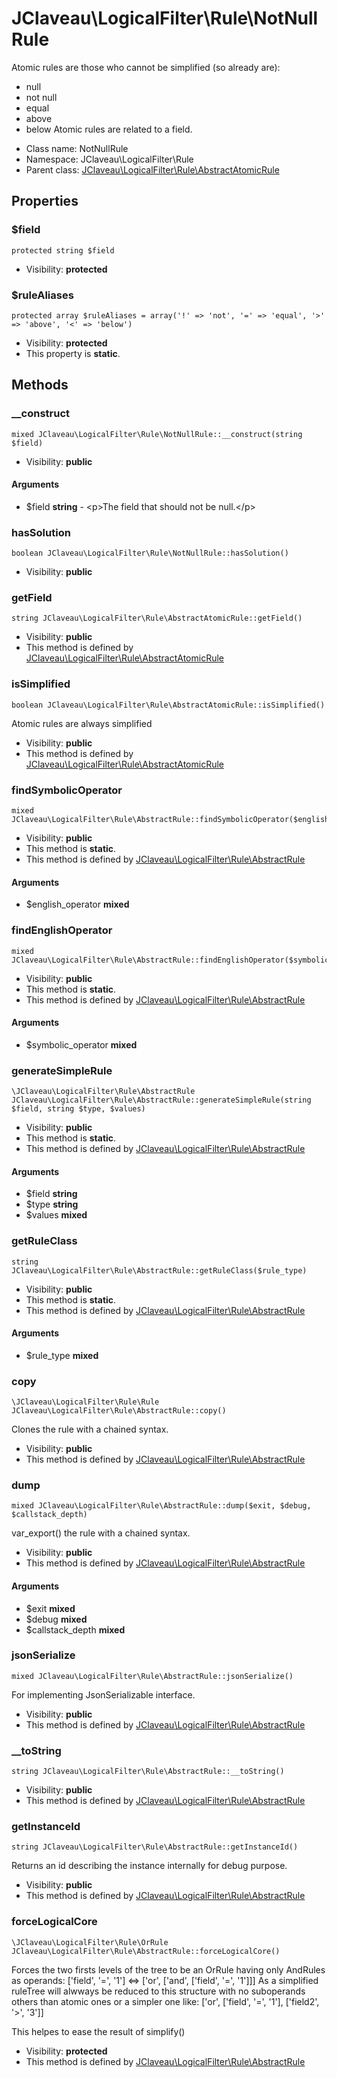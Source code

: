 JClaveau\LogicalFilter\Rule\NotNullRule
===============

Atomic rules are those who cannot be simplified (so already are):
+ null
+ not null
+ equal
+ above
+ below
Atomic rules are related to a field.




* Class name: NotNullRule
* Namespace: JClaveau\LogicalFilter\Rule
* Parent class: [JClaveau\LogicalFilter\Rule\AbstractAtomicRule](JClaveau-LogicalFilter-Rule-AbstractAtomicRule.md)





Properties
----------


### $field

    protected string $field





* Visibility: **protected**


### $ruleAliases

    protected array $ruleAliases = array('!' => 'not', '=' => 'equal', '>' => 'above', '<' => 'below')





* Visibility: **protected**
* This property is **static**.


Methods
-------


### __construct

    mixed JClaveau\LogicalFilter\Rule\NotNullRule::__construct(string $field)





* Visibility: **public**


#### Arguments
* $field **string** - &lt;p&gt;The field that should not be null.&lt;/p&gt;



### hasSolution

    boolean JClaveau\LogicalFilter\Rule\NotNullRule::hasSolution()





* Visibility: **public**




### getField

    string JClaveau\LogicalFilter\Rule\AbstractAtomicRule::getField()





* Visibility: **public**
* This method is defined by [JClaveau\LogicalFilter\Rule\AbstractAtomicRule](JClaveau-LogicalFilter-Rule-AbstractAtomicRule.md)




### isSimplified

    boolean JClaveau\LogicalFilter\Rule\AbstractAtomicRule::isSimplified()

Atomic rules are always simplified



* Visibility: **public**
* This method is defined by [JClaveau\LogicalFilter\Rule\AbstractAtomicRule](JClaveau-LogicalFilter-Rule-AbstractAtomicRule.md)




### findSymbolicOperator

    mixed JClaveau\LogicalFilter\Rule\AbstractRule::findSymbolicOperator($english_operator)





* Visibility: **public**
* This method is **static**.
* This method is defined by [JClaveau\LogicalFilter\Rule\AbstractRule](JClaveau-LogicalFilter-Rule-AbstractRule.md)


#### Arguments
* $english_operator **mixed**



### findEnglishOperator

    mixed JClaveau\LogicalFilter\Rule\AbstractRule::findEnglishOperator($symbolic_operator)





* Visibility: **public**
* This method is **static**.
* This method is defined by [JClaveau\LogicalFilter\Rule\AbstractRule](JClaveau-LogicalFilter-Rule-AbstractRule.md)


#### Arguments
* $symbolic_operator **mixed**



### generateSimpleRule

    \JClaveau\LogicalFilter\Rule\AbstractRule JClaveau\LogicalFilter\Rule\AbstractRule::generateSimpleRule(string $field, string $type, $values)





* Visibility: **public**
* This method is **static**.
* This method is defined by [JClaveau\LogicalFilter\Rule\AbstractRule](JClaveau-LogicalFilter-Rule-AbstractRule.md)


#### Arguments
* $field **string**
* $type **string**
* $values **mixed**



### getRuleClass

    string JClaveau\LogicalFilter\Rule\AbstractRule::getRuleClass($rule_type)





* Visibility: **public**
* This method is **static**.
* This method is defined by [JClaveau\LogicalFilter\Rule\AbstractRule](JClaveau-LogicalFilter-Rule-AbstractRule.md)


#### Arguments
* $rule_type **mixed**



### copy

    \JClaveau\LogicalFilter\Rule\Rule JClaveau\LogicalFilter\Rule\AbstractRule::copy()

Clones the rule with a chained syntax.



* Visibility: **public**
* This method is defined by [JClaveau\LogicalFilter\Rule\AbstractRule](JClaveau-LogicalFilter-Rule-AbstractRule.md)




### dump

    mixed JClaveau\LogicalFilter\Rule\AbstractRule::dump($exit, $debug, $callstack_depth)

var_export() the rule with a chained syntax.



* Visibility: **public**
* This method is defined by [JClaveau\LogicalFilter\Rule\AbstractRule](JClaveau-LogicalFilter-Rule-AbstractRule.md)


#### Arguments
* $exit **mixed**
* $debug **mixed**
* $callstack_depth **mixed**



### jsonSerialize

    mixed JClaveau\LogicalFilter\Rule\AbstractRule::jsonSerialize()

For implementing JsonSerializable interface.



* Visibility: **public**
* This method is defined by [JClaveau\LogicalFilter\Rule\AbstractRule](JClaveau-LogicalFilter-Rule-AbstractRule.md)




### __toString

    string JClaveau\LogicalFilter\Rule\AbstractRule::__toString()





* Visibility: **public**
* This method is defined by [JClaveau\LogicalFilter\Rule\AbstractRule](JClaveau-LogicalFilter-Rule-AbstractRule.md)




### getInstanceId

    string JClaveau\LogicalFilter\Rule\AbstractRule::getInstanceId()

Returns an id describing the instance internally for debug purpose.



* Visibility: **public**
* This method is defined by [JClaveau\LogicalFilter\Rule\AbstractRule](JClaveau-LogicalFilter-Rule-AbstractRule.md)




### forceLogicalCore

    \JClaveau\LogicalFilter\Rule\OrRule JClaveau\LogicalFilter\Rule\AbstractRule::forceLogicalCore()

Forces the two firsts levels of the tree to be an OrRule having
only AndRules as operands:
['field', '=', '1'] <=> ['or', ['and', ['field', '=', '1']]]
As a simplified ruleTree will alwways be reduced to this structure
with no suboperands others than atomic ones or a simpler one like:
['or', ['field', '=', '1'], ['field2', '>', '3']]

This helpes to ease the result of simplify()

* Visibility: **protected**
* This method is defined by [JClaveau\LogicalFilter\Rule\AbstractRule](JClaveau-LogicalFilter-Rule-AbstractRule.md)



